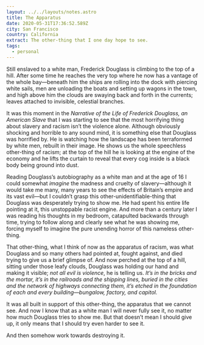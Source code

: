 ```yaml
---
layout: ../../layouts/notes.astro
title: The Apparatus
date: 2020-05-31T17:36:52.589Z
city: San Francisco
country: California
extract: The other-thing that I one day hope to see.
tags:
  - personal
---
```


Still enslaved to a white man, Frederick Douglass is climbing to the top of a hill. After some time he reaches the very top where he now has a vantage of the whole bay—beneath him the ships are rolling into the dock with piercing white sails, men are unloading the boats and setting up wagons in the town, and high above him the clouds are swaying back and forth in the currents; leaves attached to invisible, celestial branches.

It was this moment in the _Narrative of the Life of Frederick Douglass, an American Slave_ that I was starting to see that the most horrifying thing about slavery and racism isn’t the violence alone. Although obviously shocking and horrible to any sound mind, it is something else that Douglass was horrified by. He is watching how the landscape has been terraformed by white men, rebuilt in their image. He shows us the whole speechless other-thing of racism; at the top of the hill he is looking at the engine of the economy and he lifts the curtain to reveal that every cog inside is a black body being ground into dust.

Reading Douglass’s autobiography as a white man and at the age of 16 I could somewhat _imagine_ the madness and cruelty of slavery—although it would take me many, many years to see the effects of Britain’s empire and its vast evil—but I couldn’t grasp this other-unidentifiable-thing that Douglass was desperately trying to show me. He had spent his entire life pointing at it, this unstoppable racist engine. And more than a century later I was reading his thoughts in my bedroom, catapulted backwards through time, trying to follow along and clearly see what he was showing me, forcing myself to imagine the pure unending horror of this nameless other-thing.

That other-thing, what I think of now as the apparatus of racism, was what Douglass and so many others had pointed at, fought against, and died trying to give us a brief glimpse of. And now perched at the top of a hill, sitting under those leafy clouds, Douglass was holding our hand and making it visible; _not all evil is violence_, he is telling us. _It’s in the bricks and the mortar, it’s in the railroads and the shipping lines, buried in the cities and the network of highways connecting them, it’s etched in the foundation of each and every building—bungalow, factory, and capitol._

It was all built in support of this other-thing, the apparatus that we cannot see. And now I know that as a white man I will never fully see it, no matter how much Douglass tries to show me. But that doesn’t mean I should give up, it only means that I should try even harder to see it.

And then somehow work towards destroying it.
